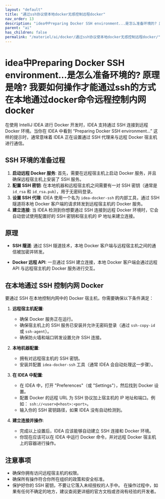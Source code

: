 ```yaml
---
layout: "default"
title: "通过ssh协议使本地docker无感控制远程docker"
nav_order: 13
description: "idea中Preparing Docker SSH environment...是怎么准备环境的? 原理是啥? 我要如何操作才能通过ssh的方式在本地通过docker命令远程控制内网docker"
parent: "ai"
has_children: false
permalink: "/materiel/ai/docker/通过ssh协议使本地docker无感控制远程docker/"
---
```


# idea中Preparing Docker SSH environment...是怎么准备环境的? 原理是啥? 我要如何操作才能通过ssh的方式在本地通过docker命令远程控制内网docker

在使用 IntelliJ IDEA 进行 Docker 开发时，IDEA 支持通过 SSH 连接到远程 Docker 环境。当你在 IDEA 中看到 “Preparing Docker SSH environment...” 这样的提示时，通常意味着 IDEA 正在设置通过 SSH 代理来与远程 Docker 宿主机进行通信。

## SSH 环境的准备过程

1. **启动远程 Docker 服务**: 首先，需要在远程宿主机上启动 Docker 服务，并且确保远程宿主机上安装了 SSH 服务。
2. **配置 SSH 密钥**: 在本地机器和远程宿主机之间需要有一对 SSH 密钥（通常是 `id_rsa` 和 `id_rsa.pub`），用于无密码登录。
3. **设置 SSH 代理**: IDEA 使用一个名为 `idea-docker-ssh` 的内部工具，通过 SSH 隧道将本地 Docker 客户端的请求转发到远程宿主机的 Docker 服务。
4. **建立连接**: 当 IDEA 检测到你想要通过 SSH 连接到远程 Docker 环境时，它会自动尝试使用配置好的 SSH 密钥和宿主机的 IP 地址来建立连接。

## 原理

- **SSH 隧道**: 通过 SSH 隧道技术，本地 Docker 客户端与远程宿主机之间的通信被加密并转发。

- **Docker 远程 API**: 一旦通过 SSH 建立连接，本地 Docker 客户端会通过远程 API 与远程宿主机的 Docker 服务进行交互。

## 在本地通过 SSH 控制内网 Docker

要通过 SSH 在本地控制内网中的 Docker 宿主机，你需要确保以下条件满足：

1. **远程宿主机配置**:

   - 确保 Docker 服务正在运行。
   - 确保宿主机上的 SSH 服务已安装并允许无密码登录（通过 `ssh-copy-id` 或 `ssh-agent`）。
   - 确保防火墙和端口转发设置允许 SSH 连接。
2. **本地机器配置**:
   - 拥有对远程宿主机的 SSH 密钥。
   - 安装并配置 `idea-docker-ssh` 工具（通常 IDEA 会自动处理这一步骤）。
3. **在 IDEA 中配置**:
   - 在 IDEA 中，打开 "Preferences"（或 "Settings"），然后找到 Docker 设置。
   - 配置 Docker 的远程 URL 为 SSH 协议加上宿主机的 IP 地址和端口。例如： `ssh://<user>@<host>:<port>`。
   - 输入你的 SSH 密钥路径，如果 IDEA 没有自动检测到。
4. **建立连接并操作**:
   - 完成以上设置后，IDEA 应该能够自动建立 SSH 连接和 Docker 环境。
   - 你现在应该可以在 IDEA 中运行 Docker 命令，并对远程 Docker 宿主机上的容器进行操作。
  
## 注意事项

- 确保你拥有访问远程宿主机的权限。
- 确保所有操作符合你所在组织的政策和安全标准。
- 保护好你的 SSH 密钥，不要让它落入未经授权的人手中。
在操作过程中，如果有任何不确定的地方，建议查阅更详细的官方文档或咨询有经验的开发者。
